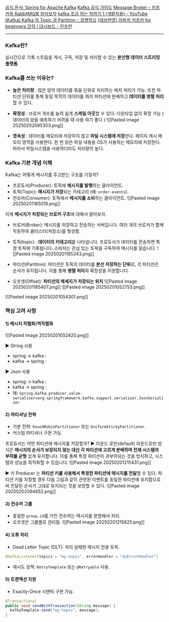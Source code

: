  [공식 문서: Spring for Apache Kafka](https://spring.io/projects/spring-kafka)
[Kafka 공식 가이드](https://kafka.apache.org/documentation/)
[Message Broker - 카프카와 RabbitMQ를 알아보자](https://www.youtube.com/watch?v=0lyrd5FlETQ)
[kafka 조금 아는 척하기 1 (개발자용) - YouTube](https://www.youtube.com/watch?v=0Ssx7jJJADI)
[[Kafka] Kafka 의 Topic 과 Partition :: 꼽행착오](https://ggop-n.tistory.com/89)
[[데브원영] 아파치 카프카 for beginners 강의 | 대시보드 - 인프런](https://www.inflearn.com/course/%EC%95%84%ED%8C%8C%EC%B9%98-%EC%B9%B4%ED%94%84%EC%B9%B4-%EC%9E%85%EB%AC%B8/dashboard)

---
### Kafka란?
실시간으로 기록 스트림을 게시, 구독, 저장 및 처리할 수 있는 **분산형 데이터 스트리밍 플랫폼**.

### Kafka를 쓰는 이유는?
- **높은 처리량** : 많은 양의 데이터를 묶음 단위로 처리하는 배치 처리가 가능. 또한 파티션 단위를 통해 동일 목적의 데이터를 여러 파티션에 분배하고 **데이터를 병렬 처리**할 수 있다.

- **확정성** : 브로커 개수를 늘려 쉽게 **스케일 아웃**할 수 있다. 다운타임 없이 확장 가능 ( 데이터의 양을 예측하기 어려울 때 사용 하기 좋다 )
![[Pasted image 20250202095303.png]]

- **영속성** : 데이터를 메모리에 저장하지 않고 **파일 시스템에 저장**한다. 페이지 캐시 메모리 영역을 사용한다. 한 번 읽은 파일 내용을 OS가 사용하는 메모리에 저장한다. 따라서 파일시스템을 사용하더라도 처리량이 높다.


### Kafka 기본 개념 이해
Kafka는 어떻게 메시지를 주고받는 구조를 가질까?
- 프로듀서(Producer): 토픽에 **메시지를 발행**하는 클라이언트.
- 토픽(Topic): **메시지가 저장**되는 카테고리 (예: `order-events`).
- 컨슈머(Consumer): 토픽에서 **메시지를 소비**하는 클라이언트.
![[Pasted image 20250201185019.png]]

이제 **메시지가 저장되는 브로커 구조**에 대해서 알아보자.
- 브로커(Broker): 메시지를 저장하고 전송하는 서버입니다. 여러 개의 브로커가 함께 작동하여 클러스터(저장소)를 형성함.
- 토픽(topic) : **데이터의 카테고리**를 나타냅니다. 프로듀서가 데이터를 전송하면 특정 토픽에 기록됩니다. 소비자는 관심 있는 토픽을 구독하여 메시지를 읽습니다.
![[Pasted image 20250201185343.png]]

- 파티션(Partition): 파티션은 토픽의 데이터를 **분산 저장하는 단위**로, 각 파티션은 순서가 유지됩니다. 이를 통해 **병렬 처리**와 확장성을 지원합니다. 
- 오프셋(Offset): **파티션의 메세지가 저장되는 위치**
![[Pasted image 20250201185407.png]]
![[Pasted image 20250201052753.png]]


![[Pasted image 20250201054301.png]]

### 핵심 고려 사항
#### 1) 메시지 직렬화/역직렬화
![[Pasted image 20250201052420.png]]

▶ String 사용
- spring -> kafka :
- kafka -> spring : 

▶ Json 사용
- spring -> kafka :
- kafka -> spring : 
- 예: `spring.kafka.producer.value-serializer=org.springframework.kafka.support.serializer.JsonSerializer`


#### 2) 파티셔닝 전략
- 기본 전략: `RoundRobinPartitioner` 또는 `UniformStickyPartitioner`.
- 커스텀 파티셔너 구현 가능.


프로듀서는 어떤 파티션에 메시지를 저장할까?
▶ 라운드 로빈(default)
라운드로빈 방식은 **메시지의 순서가 보장되지 않는 대신 각 파티션에 고르게 분배하여 전체 시스템의 부하를 균형** 있게 유지합니다. 이를 통해 특정 파티션이 과부하되는 것을 방지하고, 시스템의 성능을 최적화할 수 있습니다.
![[Pasted image 20250201215431.png]]

▶ 키
Producer 는 **파티션 키를 사용해서 특정한 파티션에 메시지를 전달**할 수 있다. 파티션 키를 지정할 경우 다음 그림과 같이 관련된 이벤트를 동일한 파티션에 유지함으로써 전달된 순서가 그대로 유지되는 것을 보장할 수 있다.
![[Pasted image 20250202094652.png]]


#### 3) 컨슈머 그룹
- 동일한 `group.id`를 가진 컨슈머는 메시지를 분할해서 처리.
- 오프셋은 그룹별로 관리됨.
![[Pasted image 20250201215625.png]]

#### 4) 오류 처리
- Dead Letter Topic (DLT): 처리 실패한 메시지 전용 토픽.
```java
@KafkaListener(topics = "my-topic", errorHandler = "myErrorHandler")
```
- 재시도 정책: `RetryTemplate` 또는 `@Retryable` 사용.

#### 5) 트랜잭션 지원
- Exactly-Once 시맨틱 구현 가능.
```java
@Transactional
public void sendWithTransaction(String message) {
  kafkaTemplate.send("my-topic", message);
}
```
